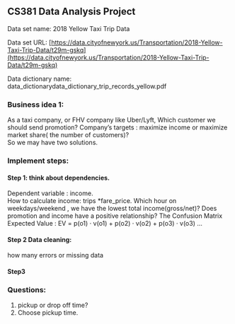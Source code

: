 ## CS381 Data Analysis Project

Data set name: 2018 Yellow Taxi Trip Data

Data set URL: [https://data.cityofnewyork.us/Transportation/2018-Yellow-Taxi-Trip-Data/t29m-gskq](https://data.cityofnewyork.us/Transportation/2018-Yellow-Taxi-Trip-Data/t29m-gskq)

Data dictionary name: data_dictionarydata_dictionary_trip_records_yellow.pdf

### Business idea 1:
As a taxi company, or FHV company like Uber/Lyft, Which customer we should send promotion?
Company’s targets : maximize income or maximize market share( the number of customers)?  
So we may have two solutions.

### Implement steps:
#### Step 1:  think about dependencies.

Dependent variable : income.  
How to calculate income:  trips *fare_price.
Which hour on weekdays/weekend , we have the lowest total income(gross/net)?
Does promotion and income have a positive relationship?
The Confusion Matrix 
Expected Value :
EV = p(o1) · v(o1) + p(o2) · v(o2) + p(o3) · v(o3) ... 
   
#### Step 2 Data cleaning:
how many errors  or missing data
#### Step3

### Questions: 
1. pickup or drop off time?
2. Choose pickup time.

